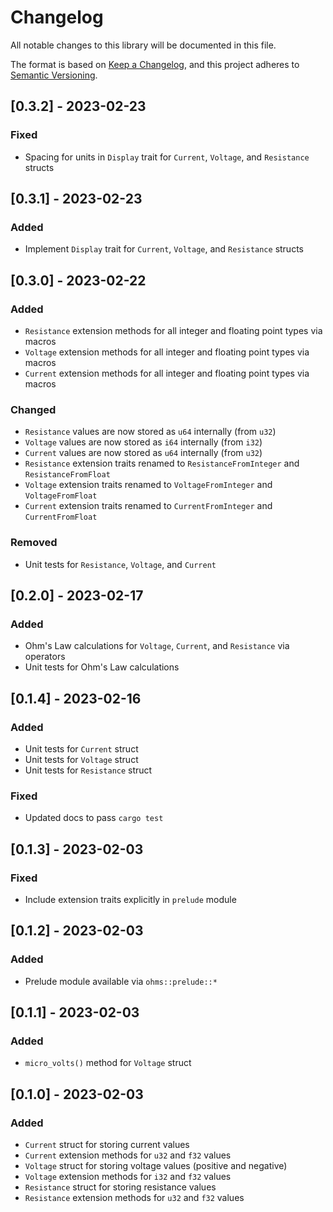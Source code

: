 # Changelog
All notable changes to this library will be documented in this file.

The format is based on [Keep a Changelog](https://keepachangelog.com/en/1.0.0/),
and this project adheres to [Semantic Versioning](https://semver.org/spec/v2.0.0.html).

## [0.3.2] - 2023-02-23

### Fixed

- Spacing for units in `Display` trait for `Current`, `Voltage`, and `Resistance` structs

## [0.3.1] - 2023-02-23

### Added

- Implement `Display` trait for `Current`, `Voltage`, and `Resistance` structs

## [0.3.0] - 2023-02-22

### Added

- `Resistance` extension methods for all integer and floating point types via macros
- `Voltage` extension methods for all integer and floating point types via macros
- `Current` extension methods for all integer and floating point types via macros

### Changed

- `Resistance` values are now stored as `u64` internally (from `u32`)
- `Voltage` values are now stored as `i64` internally (from `i32`)
- `Current` values are now stored as `u64` internally (from `u32`)
- `Resistance` extension traits renamed to `ResistanceFromInteger` and `ResistanceFromFloat`
- `Voltage` extension traits renamed to `VoltageFromInteger` and `VoltageFromFloat`
- `Current` extension traits renamed to `CurrentFromInteger` and `CurrentFromFloat`

### Removed

- Unit tests for `Resistance`, `Voltage`, and `Current`

## [0.2.0] - 2023-02-17

### Added

- Ohm's Law calculations for `Voltage`, `Current`, and `Resistance` via operators
- Unit tests for Ohm's Law calculations

## [0.1.4] - 2023-02-16

### Added

- Unit tests for `Current` struct
- Unit tests for `Voltage` struct
- Unit tests for `Resistance` struct

### Fixed

- Updated docs to pass `cargo test`

## [0.1.3] - 2023-02-03

### Fixed

- Include extension traits explicitly in `prelude` module

## [0.1.2] - 2023-02-03

### Added

- Prelude module available via `ohms::prelude::*`

## [0.1.1] - 2023-02-03

### Added

- `micro_volts()` method for `Voltage` struct

## [0.1.0] - 2023-02-03

### Added

- `Current` struct for storing current values
- `Current` extension methods for `u32` and `f32` values
- `Voltage` struct for storing voltage values (positive and negative)
- `Voltage` extension methods for `i32` and `f32` values
- `Resistance` struct for storing resistance values
- `Resistance` extension methods for `u32` and `f32` values
